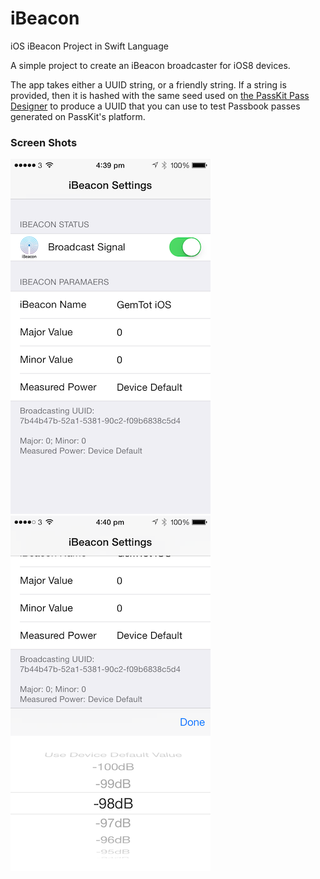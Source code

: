 iBeacon
=======

iOS iBeacon Project in Swift Language

A simple project to create an iBeacon broadcaster for iOS8 devices.

The app takes either a UUID string, or a friendly string.  If a string is provided, then it is hashed with the same seed
used on [the PassKit Pass Designer](https://create.passkit.com) to produce a UUID that you can use to test Passbook passes generated on
PassKit's platform.

### Screen Shots

![ScreenShot 1](/Screenshot1.png?raw=true "Screen Shot") ![ScreenShot 2](/Screenshot2.png?raw=true "Screen Shot Power Picker")

